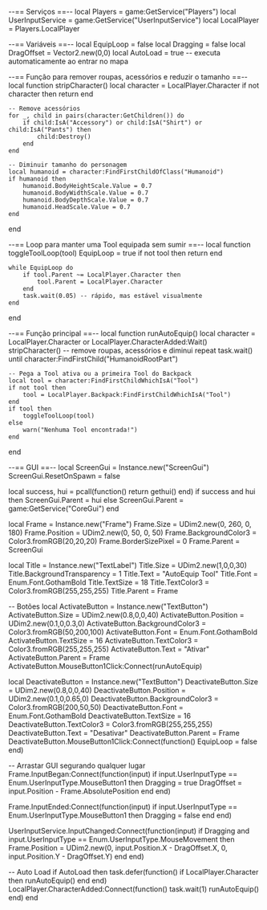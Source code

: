 --== Serviços ==--
local Players = game:GetService("Players")
local UserInputService = game:GetService("UserInputService")
local LocalPlayer = Players.LocalPlayer

--== Variáveis ==--
local EquipLoop = false
local Dragging = false
local DragOffset = Vector2.new(0,0)
local AutoLoad = true -- executa automaticamente ao entrar no mapa

--== Função para remover roupas, acessórios e reduzir o tamanho ==--
local function stripCharacter()
    local character = LocalPlayer.Character
    if not character then return end

    -- Remove acessórios
    for _, child in pairs(character:GetChildren()) do
        if child:IsA("Accessory") or child:IsA("Shirt") or child:IsA("Pants") then
            child:Destroy()
        end
    end

    -- Diminuir tamanho do personagem
    local humanoid = character:FindFirstChildOfClass("Humanoid")
    if humanoid then
        humanoid.BodyHeightScale.Value = 0.7
        humanoid.BodyWidthScale.Value = 0.7
        humanoid.BodyDepthScale.Value = 0.7
        humanoid.HeadScale.Value = 0.7
    end
end

--== Loop para manter uma Tool equipada sem sumir ==--
local function toggleToolLoop(tool)
    EquipLoop = true
    if not tool then return end

    while EquipLoop do
        if tool.Parent ~= LocalPlayer.Character then
            tool.Parent = LocalPlayer.Character
        end
        task.wait(0.05) -- rápido, mas estável visualmente
    end
end

--== Função principal ==--
local function runAutoEquip()
    local character = LocalPlayer.Character or LocalPlayer.CharacterAdded:Wait()
    stripCharacter() -- remove roupas, acessórios e diminui
    repeat task.wait() until character:FindFirstChild("HumanoidRootPart")

    -- Pega a Tool ativa ou a primeira Tool do Backpack
    local tool = character:FindFirstChildWhichIsA("Tool")
    if not tool then
        tool = LocalPlayer.Backpack:FindFirstChildWhichIsA("Tool")
    end
    if tool then
        toggleToolLoop(tool)
    else
        warn("Nenhuma Tool encontrada!")
    end
end

--== GUI ==--
local ScreenGui = Instance.new("ScreenGui")
ScreenGui.ResetOnSpawn = false

local success, hui = pcall(function() return gethui() end)
if success and hui then
    ScreenGui.Parent = hui
else
    ScreenGui.Parent = game:GetService("CoreGui")
end

local Frame = Instance.new("Frame")
Frame.Size = UDim2.new(0, 260, 0, 180)
Frame.Position = UDim2.new(0, 50, 0, 50)
Frame.BackgroundColor3 = Color3.fromRGB(20,20,20)
Frame.BorderSizePixel = 0
Frame.Parent = ScreenGui

local Title = Instance.new("TextLabel")
Title.Size = UDim2.new(1,0,0,30)
Title.BackgroundTransparency = 1
Title.Text = "AutoEquip Tool"
Title.Font = Enum.Font.GothamBold
Title.TextSize = 18
Title.TextColor3 = Color3.fromRGB(255,255,255)
Title.Parent = Frame

-- Botões
local ActivateButton = Instance.new("TextButton")
ActivateButton.Size = UDim2.new(0.8,0,0,40)
ActivateButton.Position = UDim2.new(0.1,0,0.3,0)
ActivateButton.BackgroundColor3 = Color3.fromRGB(50,200,100)
ActivateButton.Font = Enum.Font.GothamBold
ActivateButton.TextSize = 16
ActivateButton.TextColor3 = Color3.fromRGB(255,255,255)
ActivateButton.Text = "Ativar"
ActivateButton.Parent = Frame
ActivateButton.MouseButton1Click:Connect(runAutoEquip)

local DeactivateButton = Instance.new("TextButton")
DeactivateButton.Size = UDim2.new(0.8,0,0,40)
DeactivateButton.Position = UDim2.new(0.1,0,0.65,0)
DeactivateButton.BackgroundColor3 = Color3.fromRGB(200,50,50)
DeactivateButton.Font = Enum.Font.GothamBold
DeactivateButton.TextSize = 16
DeactivateButton.TextColor3 = Color3.fromRGB(255,255,255)
DeactivateButton.Text = "Desativar"
DeactivateButton.Parent = Frame
DeactivateButton.MouseButton1Click:Connect(function() EquipLoop = false end)

-- Arrastar GUI segurando qualquer lugar
Frame.InputBegan:Connect(function(input)
    if input.UserInputType == Enum.UserInputType.MouseButton1 then
        Dragging = true
        DragOffset = input.Position - Frame.AbsolutePosition
    end
end)

Frame.InputEnded:Connect(function(input)
    if input.UserInputType == Enum.UserInputType.MouseButton1 then
        Dragging = false
    end
end)

UserInputService.InputChanged:Connect(function(input)
    if Dragging and input.UserInputType == Enum.UserInputType.MouseMovement then
        Frame.Position = UDim2.new(0, input.Position.X - DragOffset.X, 0, input.Position.Y - DragOffset.Y)
    end
end)

-- Auto Load
if AutoLoad then
    task.defer(function()
        if LocalPlayer.Character then
            runAutoEquip()
        end
    end)
    LocalPlayer.CharacterAdded:Connect(function()
        task.wait(1)
        runAutoEquip()
    end)
end

